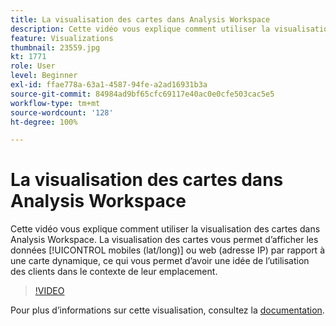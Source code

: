 ```yaml
---
title: La visualisation des cartes dans Analysis Workspace
description: Cette vidéo vous explique comment utiliser la visualisation des cartes dans Analysis Workspace. La visualisation des cartes vous permet d’afficher les données mobiles (lat/long) ou web (adresse IP) par rapport à une carte dynamique, ce qui vous permet d’avoir une idée de l’utilisation des clients dans le contexte de leur emplacement.
feature: Visualizations
thumbnail: 23559.jpg
kt: 1771
role: User
level: Beginner
exl-id: ffae778a-63a1-4587-94fe-a2ad16931b3a
source-git-commit: 84984ad9bf65cfc69117e40ac0e0cfe503cac5e5
workflow-type: tm+mt
source-wordcount: '128'
ht-degree: 100%

---
```


# La visualisation des cartes dans Analysis Workspace

Cette vidéo vous explique comment utiliser la visualisation des cartes dans Analysis Workspace. La visualisation des cartes vous permet d’afficher les données [!UICONTROL mobiles (lat/long)] ou web (adresse IP) par rapport à une carte dynamique, ce qui vous permet d’avoir une idée de l’utilisation des clients dans le contexte de leur emplacement.

>[!VIDEO](https://video.tv.adobe.com/v/23559/?quality=12&learn=on)

Pour plus dʼinformations sur cette visualisation, consultez la [documentation](https://experienceleague.adobe.com/docs/analytics/analyze/analysis-workspace/visualizations/map-visualization.html?lang=fr).
